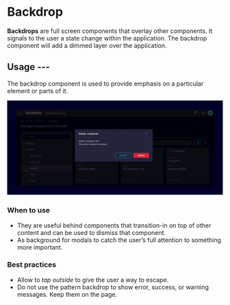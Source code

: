 # Backdrop

**Backdrops** are full screen components that overlay other components. It
signals to the user a state change within the application. The backdrop
component will add a dimmed layer over the application.

## Usage ---

The backdrop component is used to provide emphasis on a particular element or
parts of it.

![Backdrop](images/backdrop.png)

### When to use

- They are useful behind components that transition-in on top of other content
  and can be used to dismiss that component.
- As background for modals to catch the user’s full attention to something more
  important.

### Best practices

- Allow to *tap outside* to give the user a way to escape.
- Do not use the pattern backdrop to show error, success, or warning messages.
  Keep them on the page.
